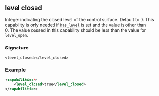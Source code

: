 ## level closed

Integer indicating the closed level of the control surface. Default to 0. This capability is only needed if [`has_level`][1] is set and the value is other than 0. The value passed in this capability should be less than the value for `level_open`.


### Signature

`<level_closed></level_closed>`


### Example

```xml
<capabilities\>
    <level_closed>true</level_closed>
</capabilities>
```

[1]:	https://control4.github.io/docs-driverworks-proxyprotocol/#has-level